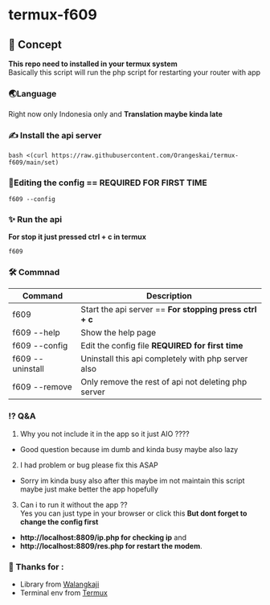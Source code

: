 # termux-f609
## 🤔 Concept
**This repo need to installed in your termux system**<br />
Basically this script will run the php script for restarting your router with app<br />

### 🌏Language
Right now only Indonesia only and
**Translation maybe kinda late**

### ✍️ Install the api server
```script
bash <(curl https://raw.githubusercontent.com/Orangeskai/termux-f609/main/set)

```

### 📝Editing the config == **REQUIRED FOR FIRST TIME**
```script
f609 --config
```

### ✨ Run the api
**For stop it just pressed ctrl + c in termux**
```shell
f609 
```

### 🛠️ Commnad
| Command          | Description                                                       |
| ---------------- | ----------------------------------------------------------------- |
| f609             | Start the api server == **For stopping press ctrl + c**           |
| f609 --help      | Show the help page                                                |
| f609 --config    | Edit the config file **REQUIRED for first time**                  |
| f609 --uninstall | Uninstall this api completely with php server also                |
| f609 --remove    | Only remove the rest of api not deleting php server               |

### ⁉️ Q&A
1. Why you not include it in the app so it just AIO ????<br />
- Good question because im dumb and kinda busy maybe also lazy

2. I had problem or bug please fix this ASAP<br />
- Sorry im kinda busy also after this maybe im not maintain this script maybe just make better the app hopefully

3. Can i to run it without the app ??<br />
Yes you can just type in your browser or click this **But dont forget to change the config first** 
- **http://localhost:8809/ip.php for checking ip** and
- **http://localhost:8809/res.php for restart the modem**.

### 🙏 Thanks for :
- Library from [Walangkaji](https://github.com/walangkaji)
- Terminal env from [Termux](https://termux.com/)
